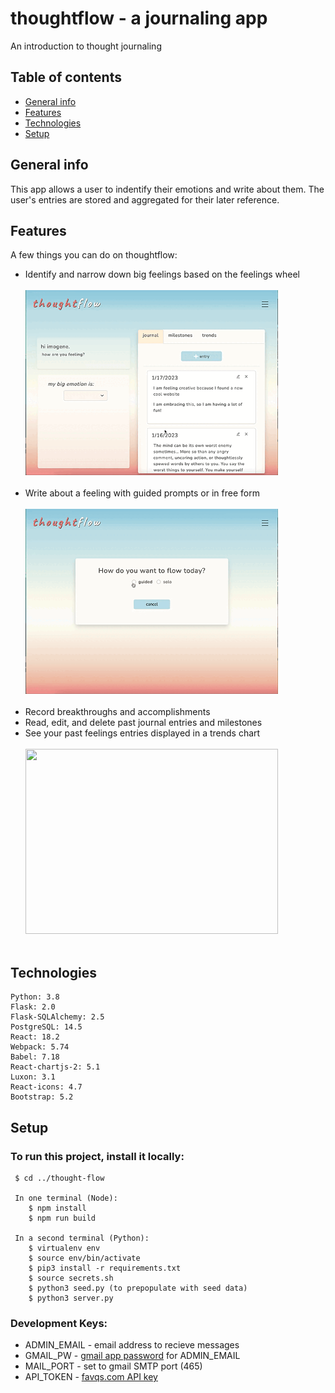 # thoughtflow - a journaling app
An introduction to thought journaling

## Table of contents
* [General info](#general-info)
* [Features](#features)
* [Technologies](#technologies)
* [Setup](#setup)

## General info
This app allows a user to indentify their emotions and write about them. The user's entries are stored and aggregated for their later reference.

## Features
A few things you can do on thoughtflow:
* Identify and narrow down big feelings based on the feelings wheel
  <br/><br/>
  <img src="/assets/thoughtflow_feelings.gif" width="404" height="296"/><br/><br/>
* Write about a feeling with guided prompts or in free form
  <br/><br/>
  <img src="/assets/thoughtflow_entry.gif" width="404" height="296"/><br/><br/>
* Record breakthroughs and accomplishments
* Read, edit, and delete past journal entries and milestones
* See your past feelings entries displayed in a trends chart
  <br/><br/>
   <img src="/assets/thoughtflow_hub.gif" width="404" height="296"/><br/><br/>

## Technologies
    Python: 3.8
    Flask: 2.0
    Flask-SQLAlchemy: 2.5
    PostgreSQL: 14.5
    React: 18.2
    Webpack: 5.74
    Babel: 7.18
    React-chartjs-2: 5.1
    Luxon: 3.1
    React-icons: 4.7
    Bootstrap: 5.2

## Setup
### To run this project, install it locally:
     $ cd ../thought-flow

     In one terminal (Node):
        $ npm install
        $ npm run build

     In a second terminal (Python):
        $ virtualenv env
        $ source env/bin/activate
        $ pip3 install -r requirements.txt
        $ source secrets.sh
        $ python3 seed.py (to prepopulate with seed data)
        $ python3 server.py


### Development Keys:
* ADMIN_EMAIL - email address to recieve messages
* GMAIL_PW - [gmail app password](https://support.google.com/accounts/answer/185833?hl=en) for ADMIN_EMAIL
* MAIL_PORT - set to gmail SMTP port (465)
* API_TOKEN - [favqs.com API key](https://favqs.com/api_keys)